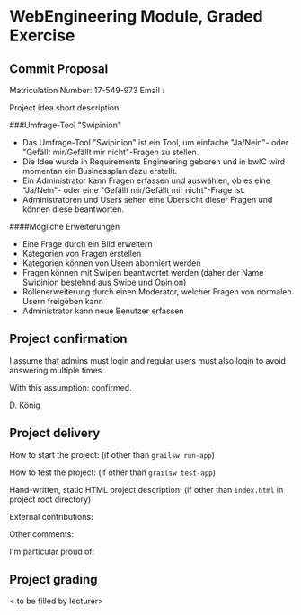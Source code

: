 # WebEngineering Module, Graded Exercise

## Commit Proposal

Matriculation Number: 17-549-973
Email               :

Project idea short description: 

###Umfrage-Tool "Swipinion"
- Das Umfrage-Tool "Swipinion" ist ein Tool, um einfache "Ja/Nein"- oder "Gefällt mir/Gefällt mir nicht"-Fragen zu stellen.
- Die Idee wurde in Requirements Engineering geboren und in bwlC wird momentan ein Businessplan dazu erstellt. 
- Ein Administrator kann Fragen erfassen und auswählen, ob es eine "Ja/Nein"- oder eine "Gefällt mir/Gefällt mir nicht"-Frage ist.
- Administratoren und Users sehen eine Übersicht dieser Fragen und können diese beantworten.

####Mögliche Erweiterungen
- Eine Frage durch ein Bild erweitern
- Kategorien von Fragen erstellen
- Kategorien können von Usern abonniert werden
- Fragen können mit Swipen beantwortet werden (daher der Name Swipinion bestehnd aus Swipe und Opinion)
- Rollenerweiterung durch einen Moderator, welcher Fragen von normalen Usern freigeben kann
- Administrator kann neue Benutzer erfassen


## Project confirmation

I assume that admins must login and regular users must also login to avoid answering multiple times.

With this assumption: confirmed.

D. König


## Project delivery <to be filled by student>

How to start the project: (if other than `grailsw run-app`)

How to test the project:  (if other than `grailsw test-app`)

Hand-written, static HTML 
project description:      (if other than `index.html` in project root directory)

External contributions:

Other comments: 

I'm particular proud of:


## Project grading 

< to be filled by lecturer>
